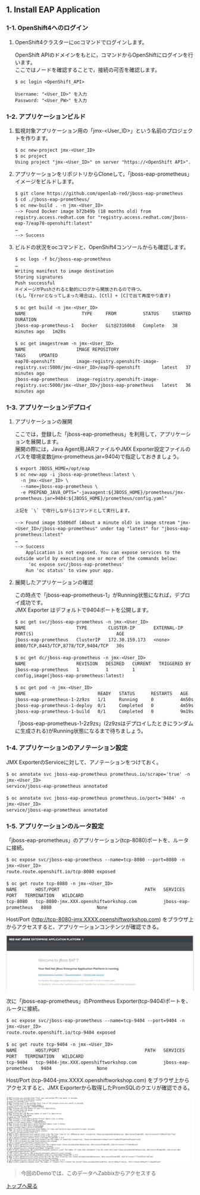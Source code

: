 ## 1. Install EAP Application

### 1-1. OpenShift4へのログイン  

1. OpenShift4クラスターにocコマンドでログインします。

    OpenShift APIのドメインをもとに，コマンドからOpenShiftにログインを行います。  
    ここではノードを確認することで，接続の可否を確認します。  

    ```
    $ oc login <OpenShift_API>

    Username: "<User_ID>" を入力
    Password: "<User_PW>" を入力
    ```
### 1-2. アプリケーションビルド  
1. 監視対象アプリケーション用の「jmx-<User_ID>」という名前のプロジェクトを作ります。

    ```
    $ oc new-project jmx-<User_ID>
    $ oc project
    Using project "jmx-<User_ID>" on server "https://<OpenShift API>".
    ```

1. アプリケーションをリポジトリからCloneして，「jboss-eap-prometheus」イメージをビルドします。

    ```
    $ git clone https://github.com/openlab-red/jboss-eap-prometheus
    $ cd ./jboss-eap-prometheus/
    $ oc new-build . -n jmx-<User_ID>
    --> Found Docker image b72b49b (18 months old) from registry.access.redhat.com for "registry.access.redhat.com/jboss-eap-7/eap70-openshift:latest"
    …
    --> Success
    ```

1. ビルドの状況をocコマンドと、OpenShift4コンソールからも確認します。

    ```
    $ oc logs -f bc/jboss-eap-prometheus
    …
    Writing manifest to image destination
    Storing signatures
    Push successful
    ※イメージがPushされると動的にログから開放されるので待つ。
    (もし「Errorとなってしまった場合は」、[Ctl] + [C]で出て再度やり直す)

    $ oc get build -n jmx-<User_ID>    
    NAME                     TYPE     FROM          STATUS     STARTED          DURATION
    jboss-eap-prometheus-1   Docker   Git@23160b8   Complete   38 minutes ago   1m28s    
    
    $ oc get imagestream -n jmx-<User_ID>
    NAME                   IMAGE REPOSITORY                                                                   TAGS     UPDATED
    eap70-openshift        image-registry.openshift-image-registry.svc:5000/jmx-<User_ID>/eap70-openshift        latest   37 minutes ago
    jboss-eap-prometheus   image-registry.openshift-image-registry.svc:5000/jmx-<User_ID>/jboss-eap-prometheus   latest   36 minutes ago
    ```

### 1-3. アプリケーションデプロイ  

1. アプリケーションの展開

    ここでは，登録した「jboss-eap-prometheus」を利用して，アプリケーションを展開します。  
    展開の際には，Java Agent用JARファイルやJMX Exporter設定ファイルのパスを環境変数(jmx-prometheus.jar=9404)で指定しておきましょう。

    ```
    $ export JBOSS_HOME=/opt/eap
    $ oc new-app -i jboss-eap-prometheus:latest \
      -n jmx-<User_ID> \
      --name=jboss-eap-prometheus \
      -e PREPEND_JAVA_OPTS="-javaagent:${JBOSS_HOME}/prometheus/jmx-prometheus.jar=9404:${JBOSS_HOME}/prometheus/config.yaml"

    上記を `\` で改行しながら1コマンドとして実行します。
    
    --> Found image 55806df (About a minute old) in image stream "jmx-<User_ID>/jboss-eap-prometheus" under tag "latest" for "jboss-eap-prometheus:latest"
    …
    --> Success
        Application is not exposed. You can expose services to the outside world by executing one or more of the commands below:
         'oc expose svc/jboss-eap-prometheus'
        Run 'oc status' to view your app.
    ```

1. 展開したアプリケーションの確認

    この時点で「jboss-eap-prometheus-1」がRunning状態になれば，デプロイ成功です。  
    JMX Exporter はデフォルトで9404ポートを公開します。

    ```
    $ oc get svc/jboss-eap-prometheus -n jmx-<User_ID>
    NAME                   TYPE        CLUSTER-IP       EXTERNAL-IP   PORT(S)                               AGE
    jboss-eap-prometheus   ClusterIP   172.30.159.173   <none>        8080/TCP,8443/TCP,8778/TCP,9404/TCP   30s

    $ oc get dc/jboss-eap-prometheus -n jmx-<User_ID>
    NAME                   REVISION   DESIRED   CURRENT   TRIGGERED BY
    jboss-eap-prometheus   1          1         1         config,image(jboss-eap-prometheus:latest)

    $ oc get pod -n jmx-<User_ID>
    NAME                           READY   STATUS      RESTARTS   AGE
    jboss-eap-prometheus-1-2z9zs   1/1     Running     0          4m50s
    jboss-eap-prometheus-1-deploy  0/1     Completed   0          4m59s
    jboss-eap-prometheus-1-build   0/1     Completed   0          9m19s
    ```

    「jboss-eap-prometheus-1-2z9zs」(2z9zsはデプロイしたときにランダムに生成される)がRunning状態になるまで待ちましょう。

### 1-4. アプリケーションのアノテーション設定

JMX ExporterのServiceに対して、アノテーションをつけておく。   

```
$ oc annotate svc jboss-eap-prometheus prometheus.io/scrape='true' -n jmx-<User_ID>
service/jboss-eap-prometheus annotated

$ oc annotate svc jboss-eap-prometheus prometheus.io/port='9404' -n jmx-<User_ID>
service/jboss-eap-prometheus annotated
```

### 1-5. アプリケーションのルータ設定 

「jboss-eap-prometheus」のアプリケーション(tcp-8080)ポートを、ルータに接続。

```
$ oc expose svc/jboss-eap-prometheus --name=tcp-8080 --port=8080 -n jmx-<User_ID>
route.route.openshift.io/tcp-8080 exposed

$ oc get route tcp-8080 -n jmx-<User_ID>
NAME       HOST/PORT                                PATH   SERVICES               PORT   TERMINATION   WILDCARD
tcp-8080   tcp-8080-jmx.XXX.openshiftworkshop.com          jboss-eap-prometheus   8080                 None
```

Host/Port (http://tcp-8080-jmx.XXXX.openshiftworkshop.com) をブラウザ上からアクセスすると、アプリケーションコンテンツが確認できる。   
    
![Jboss Application](images/jboss-eap-prometheus-8080.jpg "jboss-eap-prometheus-8080")

次に「jboss-eap-prometheus」のPromtheus Exporter(tcp-9404)ポートを、ルータに接続。

```
$ oc expose svc/jboss-eap-prometheus --name=tcp-9404 --port=9404 -n jmx-<User_ID>
route.route.openshift.io/tcp-9404 exposed

$ oc get route tcp-9404 -n jmx-<User_ID>
NAME       HOST/PORT                                PATH   SERVICES               PORT   TERMINATION   WILDCARD
tcp-9404   tcp-9404-jmx.XXX.openshiftworkshop.com          jboss-eap-prometheus   9404                 None
```

Host/Port (tcp-9404-jmx.XXXX.openshiftworkshop.com) をブラウザ上からアクセスすると、JMX Exporterから取得したPromSQLのクエリが確認できる。   
    
![Jboss Application](images/jboss-eap-prometheus-9404.jpg "jboss-eap-prometheus-9404")

> 今回のDemoでは、このデータへZabbixからアクセスする

[トップへ戻る](README.md)